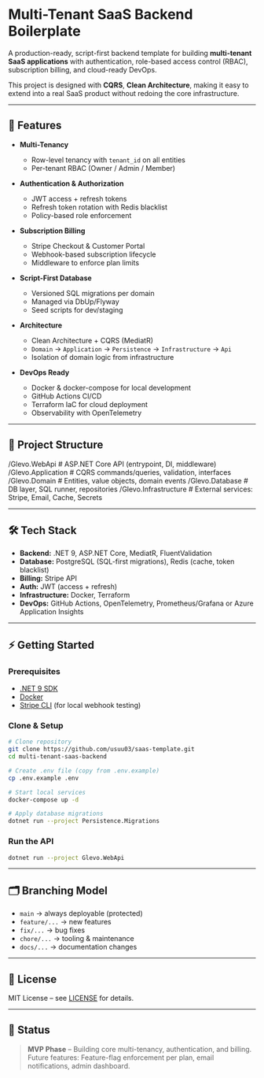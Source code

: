 # Multi-Tenant SaaS Backend Boilerplate

A production-ready, script-first backend template for building **multi-tenant SaaS applications** with authentication, role-based access control (RBAC), subscription billing, and cloud-ready DevOps.

This project is designed with **CQRS**, **Clean Architecture**, making it easy to extend into a real SaaS product without redoing the core infrastructure.

---

## 🚀 Features

- **Multi-Tenancy**
  - Row-level tenancy with `tenant_id` on all entities
  - Per-tenant RBAC (Owner / Admin / Member)

- **Authentication & Authorization**
  - JWT access + refresh tokens
  - Refresh token rotation with Redis blacklist
  - Policy-based role enforcement

- **Subscription Billing**
  - Stripe Checkout & Customer Portal
  - Webhook-based subscription lifecycle
  - Middleware to enforce plan limits

- **Script-First Database**
  - Versioned SQL migrations per domain
  - Managed via DbUp/Flyway
  - Seed scripts for dev/staging

- **Architecture**
  - Clean Architecture + CQRS (MediatR)
  - `Domain` → `Application` → `Persistence` → `Infrastructure` → `Api`
  - Isolation of domain logic from infrastructure

- **DevOps Ready**
  - Docker & docker-compose for local development
  - GitHub Actions CI/CD
  - Terraform IaC for cloud deployment
  - Observability with OpenTelemetry

---

## 📂 Project Structure

/Glevo.WebApi             # ASP.NET Core API (entrypoint, DI, middleware)
/Glevo.Application     # CQRS commands/queries, validation, interfaces
/Glevo.Domain          # Entities, value objects, domain events
/Glevo.Database       # DB layer, SQL runner, repositories
/Glevo.Infrastructure  # External services: Stripe, Email, Cache, Secrets


---

## 🛠 Tech Stack

- **Backend:** .NET 9, ASP.NET Core, MediatR, FluentValidation
- **Database:** PostgreSQL (SQL-first migrations), Redis (cache, token blacklist)
- **Billing:** Stripe API
- **Auth:** JWT (access + refresh)
- **Infrastructure:** Docker, Terraform
- **DevOps:** GitHub Actions, OpenTelemetry, Prometheus/Grafana or Azure Application Insights

---

## ⚡ Getting Started

### Prerequisites
- [.NET 9 SDK](https://dotnet.microsoft.com/)
- [Docker](https://www.docker.com/)
- [Stripe CLI](https://stripe.com/docs/stripe-cli) (for local webhook testing)

### Clone & Setup
```bash
# Clone repository
git clone https://github.com/usuu03/saas-template.git
cd multi-tenant-saas-backend

# Create .env file (copy from .env.example)
cp .env.example .env

# Start local services
docker-compose up -d

# Apply database migrations
dotnet run --project Persistence.Migrations
````

### Run the API

```bash
dotnet run --project Glevo.WebApi
```

---

## 🗂 Branching Model

* `main` → always deployable (protected)
* `feature/...` → new features
* `fix/...` → bug fixes
* `chore/...` → tooling & maintenance
* `docs/...` → documentation changes

---

## 📜 License

MIT License – see [LICENSE](LICENSE) for details.

---

## 📌 Status

> **MVP Phase** – Building core multi-tenancy, authentication, and billing.
> Future features: Feature-flag enforcement per plan, email notifications, admin dashboard.
